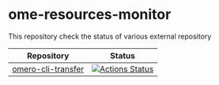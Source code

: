 # ome-resources-monitor

This repository check the status of various external repository

Repository | Status
-----------| ------
[omero-cli-transfer](https://github.com/ome/omero-cli-transfer) | [![Actions Status](https://github.com/ome/ome-resources-monitor/workflows/omeroCliTransfer/badge.svg)](https://github.com/ome/ome-resources-monitor/actions)
